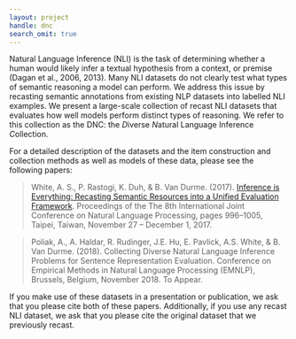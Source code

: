 ```yaml
---
layout: project
handle: dnc
search_omit: true
---
```


Natural Language Inference (NLI) is the task of determining whether a human would likely infer a textual hypothesis from a context, or premise (Dagan et al., 2006, 2013). Many NLI datasets do not clearly test what types of semantic reasoning a model can perform. We address this issue by recasting
semantic annotations from existing NLP datasets into labelled NLI examples. We present a large-scale collection of recast NLI datasets that evaluates how well models perform distinct types of reasoning. We refer to this collection as the DNC: the *D*iverse *N*atural Language Inference *C*ollection. 

For a detailed description of the datasets and the item construction and collection methods as well as models of these data, please see the following papers:

> White, A. S., P. Rastogi, K. Duh, & B. Van Durme. (2017). [Inference is Everything: Recasting Semantic Resources into a Unified Evaluation Framework](http://aclweb.org/anthology/I/I17/I17-1100.pdf). Proceedings of the The 8th International Joint Conference on Natural Language Processing, pages 996–1005, Taipei, Taiwan, November 27 – December 1, 2017.

> Poliak, A., A. Haldar, R. Rudinger, J.E. Hu, E. Pavlick, A.S. White, & B. Van Durme. (2018). Collecting Diverse Natural Language Inference Problems for Sentence Representation Evaluation. Conference on Empirical Methods in Natural Language Processing (EMNLP), Brussels, Belgium, November 2018. To Appear.

If you make use of these datasets in a presentation or publication, we ask that you please cite both of these papers. Additionally, if you use any recast NLI dataset, we ask that you please cite the original dataset that we previously recast. 
